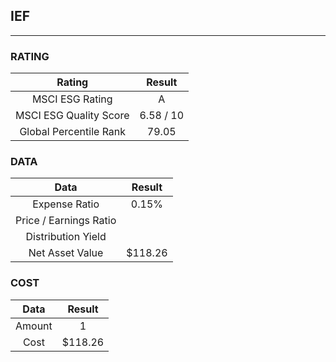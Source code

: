 ## IEF
----
### RATING

|Rating|Result|
|:----:|:---:|
|MSCI ESG Rating|A|
|MSCI ESG Quality Score|6.58 / 10|
|Global Percentile Rank|79.05|

### DATA

|Data|Result|
|:----:|:---:|
|Expense Ratio|0.15%|
|Price / Earnings Ratio||
|Distribution Yield||
|Net Asset Value|$118.26|

### COST

|Data|Result|
|:----:|:---:|
|Amount|1|
|Cost|$118.26|
